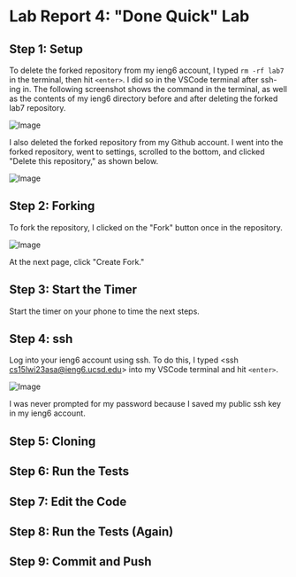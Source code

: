 # Lab Report 4: "Done Quick" Lab
## Step 1: Setup
To delete the forked repository from my ieng6 account, I typed `rm -rf lab7` in the terminal, then hit `<enter>`. I did so in the VSCode terminal after ssh-ing in. The following screenshot shows the command in the terminal, as well as the contents of my ieng6 directory before and after deleting the forked lab7 repository. 

![Image](https://user-images.githubusercontent.com/122569733/221288036-7719b81e-25ad-499e-a80a-4242a286e97b.png)

I also deleted the forked repository from my Github account. I went into the forked repository, went to settings, scrolled to the bottom, and clicked "Delete this repository," as shown below. 

![Image](https://user-images.githubusercontent.com/122569733/221288455-adb41395-8c74-45d7-b660-cd04760d7227.png)
## Step 2: Forking
To fork the repository, I clicked on the "Fork" button once in the repository. 

![Image](https://user-images.githubusercontent.com/122569733/221288921-74d32d9b-1f08-41c4-9e92-c6c0ec585f63.png)

At the next page, click "Create Fork." 
## Step 3: Start the Timer
Start the timer on your phone to time the next steps. 
## Step 4: ssh
Log into your ieng6 account using ssh. To do this, I typed <ssh cs15lwi23asa@ieng6.ucsd.edu> into my VSCode terminal and hit `<enter>`. 

![Image](https://user-images.githubusercontent.com/122569733/221290614-cb4ddd5d-797b-4dc0-9814-850b364169e1.png)

I was never prompted for my password because I saved my public ssh key in my ieng6 account. 
## Step 5: Cloning

## Step 6: Run the Tests

## Step 7: Edit the Code

## Step 8: Run the Tests (Again)

## Step 9: Commit and Push
